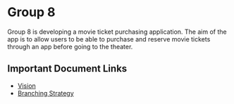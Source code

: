 # Group 8
Group 8 is developing a movie ticket purchasing application. The aim of the app is to allow users to be able to purchase and reserve movie tickets through an app before going to the theater.
## Important Document Links
* [Vision](./Vision.md)
* [Branching Strategy](./git.md)
